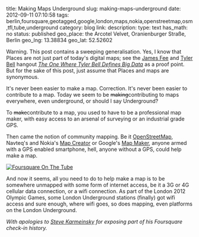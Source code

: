title: Making Maps Underground
slug: making-maps-underground
date: 2012-09-11 07:10:58
tags: berlin,foursquare,geotagged,google,london,maps,nokia,openstreetmap,osm,tfl,tube,underground
category: blog
link: 
description: 
type: text
has_math: no
status: published
geo_place: the Arcotel Velvet, Oranienburger Straße, Berlin
geo_lng: 13.38834
geo_lat: 52.52602

Warning. This post contains a sweeping generalisation. Yes, I know that Places are not just part of today's digital maps; see the [James Fee](https://twitter.com/cageyjames "https://twitter.com/cageyjames") and [Tyler Bell](https://twitter.com/twbell "https://twitter.com/twbell") hangout *[The One Where Tyler Bell Defines Big Data](https://vtny.org/kr "https://vtny.org/kr")* as a proof point. But for the sake of this post, just assume that Places and maps are synonymous.

It's never been easier to make a map. Correction. It's never been easier to contribute to a map. Today we seem to be ~~making~~contributing to maps everywhere, even underground, or should I say Underground?

To ~~make~~contribute to a map, you used to have to be a professional map maker, with easy access to an arsenal of surveying or an industrial grade GPS.

<!-- TEASER_END -->

Then came the notion of community mapping. Be it [OpenStreetMap](https://www.openstreetmap.org/ "https://www.openstreetmap.org/"), Navteq's and Nokia's [Map Creator](https://blog.maps.nokia.com/maps-nokia-com/introducing-nokia-map-creator "https://blog.maps.nokia.com/maps-nokia-com/introducing-nokia-map-creator") or Google's [Map Maker](https://www.google.com/mapmaker "https://www.google.com/mapmaker"), anyone armed with a GPS enabled smartphone, hell, anyone without a GPS, could help make a map.

[![](/wp-content/uploads/2012/09/IMG_0387.png "Foursquare On The Tube")](/wp-content/uploads/2012/09/IMG_0387.png "/wp-content/uploads/2012/09/IMG_0387.png")

And now it seems, all you need to do to help make a map is to be somewhere unmapped with some form of internet access, be it a 3G or 4G cellular data connection, or a wifi connection. As part of the London 2012 Olympic Games, some London Underground stations (finally) got wifi access and sure enough, where wifi goes, so does mapping, even platforms on the London Underground.

*With apologies to [Steve Karmeinsky](https://twitter.com/stevekennedyuk "https://twitter.com/stevekennedyuk") for exposing part of his Foursquare check-in history.*




